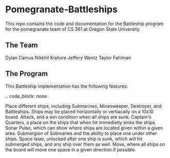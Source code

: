 Pomegranate-Battleships
=======================

This repo contains the code and documentation for the Battleship program for the pomegranate team of CS 361 at Oregon State University. 

The Team
--------
Dylan Camus
Nikkhil Kishore
Jeffery Wentz
Taylor Fahlman

The Program
-----------

This Battleship implementation has the following features:

..  code_block: none

  Place different ships, including Submarines, Minesweeper, Destroyer, and Battleships.
  Ships may be placed horizontally or vertiacally on a 10x10 board.
  Attack, and a win condition when all ships are sunk.
  Captain's Quarters, a place on the ships that when hit immedietly sinks the ships.
  Sonar Pulse, which can show where ships are located given within a given area.
  Submergion of Submaries and the ability to place one under other ships.
  Space laser, unlocked after one ship is sunk, which will hit submerged ships, and any ship over them as well.
  Move, where all ships on the board will move one space in a given direction if possible. 
  
  


